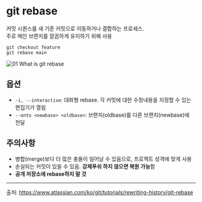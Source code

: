 # git rebase

커밋 시퀀스를 새 기준 커밋으로 이동하거나 결합하는 프로세스.  
주로 메인 브랜치를 깔끔하게 유지하기 위해 사용

```console
git checkout feature
git rebase main
```
![01 What is git rebase](https://github.com/user-attachments/assets/d971c673-0c48-42f9-a25a-acf577c9aeca)

## 옵션
- `-i, --interactive`: 대화형 rebase. 각 커밋에 대한 수정내용을 지정할 수 있는 편집기가 열림
- `--onto <newbase> <oldbase>`: 브랜치(oldbase)를 다른 브랜치(newbase)에 전달 


## 주의사항
- 병합(merge)보다 더 많은 충돌이 일어날 수 있음으로, 프로젝트 성격에 맞게 사용
- 손실되는 커밋이 있을 수 있음. **강제푸쉬 하지 않으면 복원 가능**함
- **공개 저장소에 rebase하지 말 것**

---

출처: https://www.atlassian.com/ko/git/tutorials/rewriting-history/git-rebase
